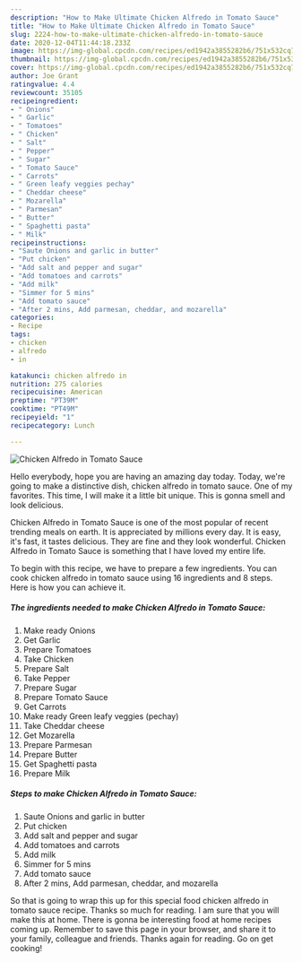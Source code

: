 ```yaml
---
description: "How to Make Ultimate Chicken Alfredo in Tomato Sauce"
title: "How to Make Ultimate Chicken Alfredo in Tomato Sauce"
slug: 2224-how-to-make-ultimate-chicken-alfredo-in-tomato-sauce
date: 2020-12-04T11:44:18.233Z
image: https://img-global.cpcdn.com/recipes/ed1942a3855282b6/751x532cq70/chicken-alfredo-in-tomato-sauce-recipe-main-photo.jpg
thumbnail: https://img-global.cpcdn.com/recipes/ed1942a3855282b6/751x532cq70/chicken-alfredo-in-tomato-sauce-recipe-main-photo.jpg
cover: https://img-global.cpcdn.com/recipes/ed1942a3855282b6/751x532cq70/chicken-alfredo-in-tomato-sauce-recipe-main-photo.jpg
author: Joe Grant
ratingvalue: 4.4
reviewcount: 35105
recipeingredient:
- " Onions"
- " Garlic"
- " Tomatoes"
- " Chicken"
- " Salt"
- " Pepper"
- " Sugar"
- " Tomato Sauce"
- " Carrots"
- " Green leafy veggies pechay"
- " Cheddar cheese"
- " Mozarella"
- " Parmesan"
- " Butter"
- " Spaghetti pasta"
- " Milk"
recipeinstructions:
- "Saute Onions and garlic in butter"
- "Put chicken"
- "Add salt and pepper and sugar"
- "Add tomatoes and carrots"
- "Add milk"
- "Simmer for 5 mins"
- "Add tomato sauce"
- "After 2 mins, Add parmesan, cheddar, and mozarella"
categories:
- Recipe
tags:
- chicken
- alfredo
- in

katakunci: chicken alfredo in 
nutrition: 275 calories
recipecuisine: American
preptime: "PT39M"
cooktime: "PT49M"
recipeyield: "1"
recipecategory: Lunch

---
```



![Chicken Alfredo in Tomato Sauce](https://img-global.cpcdn.com/recipes/ed1942a3855282b6/751x532cq70/chicken-alfredo-in-tomato-sauce-recipe-main-photo.jpg)

Hello everybody, hope you are having an amazing day today. Today, we're going to make a distinctive dish, chicken alfredo in tomato sauce. One of my favorites. This time, I will make it a little bit unique. This is gonna smell and look delicious.



Chicken Alfredo in Tomato Sauce is one of the most popular of recent trending meals on earth. It is appreciated by millions every day. It is easy, it's fast, it tastes delicious. They are fine and they look wonderful. Chicken Alfredo in Tomato Sauce is something that I have loved my entire life.


To begin with this recipe, we have to prepare a few ingredients. You can cook chicken alfredo in tomato sauce using 16 ingredients and 8 steps. Here is how you can achieve it.

<!--inarticleads1-->

##### The ingredients needed to make Chicken Alfredo in Tomato Sauce:

1. Make ready  Onions
1. Get  Garlic
1. Prepare  Tomatoes
1. Take  Chicken
1. Prepare  Salt
1. Take  Pepper
1. Prepare  Sugar
1. Prepare  Tomato Sauce
1. Get  Carrots
1. Make ready  Green leafy veggies (pechay)
1. Take  Cheddar cheese
1. Get  Mozarella
1. Prepare  Parmesan
1. Prepare  Butter
1. Get  Spaghetti pasta
1. Prepare  Milk




<!--inarticleads2-->

##### Steps to make Chicken Alfredo in Tomato Sauce:

1. Saute Onions and garlic in butter
1. Put chicken
1. Add salt and pepper and sugar
1. Add tomatoes and carrots
1. Add milk
1. Simmer for 5 mins
1. Add tomato sauce
1. After 2 mins, Add parmesan, cheddar, and mozarella




So that is going to wrap this up for this special food chicken alfredo in tomato sauce recipe. Thanks so much for reading. I am sure that you will make this at home. There is gonna be interesting food at home recipes coming up. Remember to save this page in your browser, and share it to your family, colleague and friends. Thanks again for reading. Go on get cooking!
